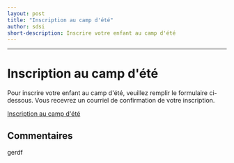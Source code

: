 ```yaml
---
layout: post
title: "Inscription au camp d'été"
author: sdsi
short-description: Inscrire votre enfant au camp d'été
---
```


-----

# Inscription au camp d'été

Pour inscrire votre enfant au camp d'été, veuillez remplir le formulaire ci-dessous. Vous recevrez un courriel de confirmation de votre inscription.

[Inscription au camp d'été](https://google.com)
 
## Commentaires

gerdf